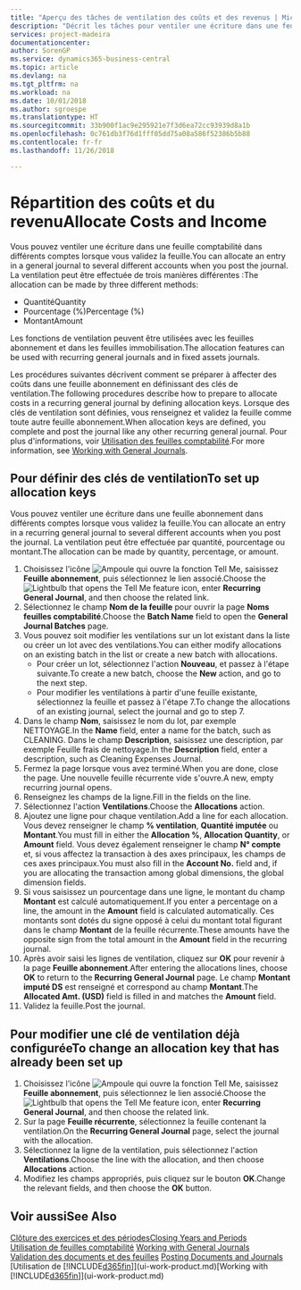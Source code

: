```yaml
---
title: "Aperçu des tâches de ventilation des coûts et des revenus | Microsoft Docs"
description: "Décrit les tâches pour ventiler une écriture dans une feuille comptabilité dans différents comptes lorsque vous validez la feuille."
services: project-madeira
documentationcenter: 
author: SorenGP
ms.service: dynamics365-business-central
ms.topic: article
ms.devlang: na
ms.tgt_pltfrm: na
ms.workload: na
ms.date: 10/01/2018
ms.author: sgroespe
ms.translationtype: HT
ms.sourcegitcommit: 33b900f1ac9e295921e7f3d6ea72cc93939d8a1b
ms.openlocfilehash: 0c761db3f76d1fff05dd75a08a586f52386b5b88
ms.contentlocale: fr-fr
ms.lasthandoff: 11/26/2018

---
```

# <a name="allocate-costs-and-income"></a><span data-ttu-id="127d9-103">Répartition des coûts et du revenu</span><span class="sxs-lookup"><span data-stu-id="127d9-103">Allocate Costs and Income</span></span>
<span data-ttu-id="127d9-104">Vous pouvez ventiler une écriture dans une feuille comptabilité dans différents comptes lorsque vous validez la feuille.</span><span class="sxs-lookup"><span data-stu-id="127d9-104">You can allocate an entry in a general journal to several different accounts when you post the journal.</span></span> <span data-ttu-id="127d9-105">La ventilation peut être effectuée de trois manières différentes :</span><span class="sxs-lookup"><span data-stu-id="127d9-105">The allocation can be made by three different methods:</span></span>

* <span data-ttu-id="127d9-106">Quantité</span><span class="sxs-lookup"><span data-stu-id="127d9-106">Quantity</span></span>
* <span data-ttu-id="127d9-107">Pourcentage (%)</span><span class="sxs-lookup"><span data-stu-id="127d9-107">Percentage (%)</span></span>
* <span data-ttu-id="127d9-108">Montant</span><span class="sxs-lookup"><span data-stu-id="127d9-108">Amount</span></span>

<span data-ttu-id="127d9-109">Les fonctions de ventilation peuvent être utilisées avec les feuilles abonnement et dans les feuilles immobilisation.</span><span class="sxs-lookup"><span data-stu-id="127d9-109">The allocation features can be used with recurring general journals and in fixed assets journals.</span></span>
<!--You can also distribute the cost or revenue of a line to an intercompany partner when you post a sales or purchase document. When you post the document, a line will be posted in your general journal, and a corresponding line will be created in the intercompany outbox.-->

<span data-ttu-id="127d9-110">Les procédures suivantes décrivent comment se préparer à affecter des coûts dans une feuille abonnement en définissant des clés de ventilation.</span><span class="sxs-lookup"><span data-stu-id="127d9-110">The following procedures describe how to prepare to allocate costs in a recurring general journal by defining allocation keys.</span></span> <span data-ttu-id="127d9-111">Lorsque des clés de ventilation sont définies, vous renseignez et validez la feuille comme toute autre feuille abonnement.</span><span class="sxs-lookup"><span data-stu-id="127d9-111">When allocation keys are defined, you complete and post the journal like any other recurring general journal.</span></span> <span data-ttu-id="127d9-112">Pour plus d'informations, voir [Utilisation des feuilles comptabilité](ui-work-general-journals.md).</span><span class="sxs-lookup"><span data-stu-id="127d9-112">For more information, see [Working with General Journals](ui-work-general-journals.md).</span></span>

## <a name="to-set-up-allocation-keys"></a><span data-ttu-id="127d9-113">Pour définir des clés de ventilation</span><span class="sxs-lookup"><span data-stu-id="127d9-113">To set up allocation keys</span></span>
<span data-ttu-id="127d9-114">Vous pouvez ventiler une écriture dans une feuille abonnement dans différents comptes lorsque vous validez la feuille.</span><span class="sxs-lookup"><span data-stu-id="127d9-114">You can allocate an entry in a recurring general journal to several different accounts when you post the journal.</span></span> <span data-ttu-id="127d9-115">La ventilation peut être effectuée par quantité, pourcentage ou montant.</span><span class="sxs-lookup"><span data-stu-id="127d9-115">The allocation can be made by quantity, percentage, or amount.</span></span>
1. <span data-ttu-id="127d9-116">Choisissez l'icône ![Ampoule qui ouvre la fonction Tell Me](media/ui-search/search_small.png "Dites-moi ce que vous voulez faire"), saisissez **Feuille abonnement**, puis sélectionnez le lien associé.</span><span class="sxs-lookup"><span data-stu-id="127d9-116">Choose the ![Lightbulb that opens the Tell Me feature](media/ui-search/search_small.png "Tell me what you want to do") icon, enter **Recurring General Journal**, and then choose the related link.</span></span>
2. <span data-ttu-id="127d9-117">Sélectionnez le champ **Nom de la feuille** pour ouvrir la page **Noms feuilles comptabilité**.</span><span class="sxs-lookup"><span data-stu-id="127d9-117">Choose the **Batch Name** field to open the **General Journal Batches** page.</span></span>
3. <span data-ttu-id="127d9-118">Vous pouvez soit modifier les ventilations sur un lot existant dans la liste ou créer un lot avec des ventilations.</span><span class="sxs-lookup"><span data-stu-id="127d9-118">You can either modify allocations on an existing batch in the list or create a new batch with allocations.</span></span>
   * <span data-ttu-id="127d9-119">Pour créer un lot, sélectionnez l'action **Nouveau**, et passez à l'étape suivante.</span><span class="sxs-lookup"><span data-stu-id="127d9-119">To create a new batch, choose the **New** action, and go to the next step.</span></span>
   * <span data-ttu-id="127d9-120">Pour modifier les ventilations à partir d'une feuille existante, sélectionnez la feuille et passez à l'étape 7.</span><span class="sxs-lookup"><span data-stu-id="127d9-120">To change the allocations of an existing journal, select the journal and go to step 7.</span></span>    
4. <span data-ttu-id="127d9-121">Dans le champ **Nom**, saisissez le nom du lot, par exemple NETTOYAGE.</span><span class="sxs-lookup"><span data-stu-id="127d9-121">In the **Name** field, enter a name for the batch, such as CLEANING.</span></span> <span data-ttu-id="127d9-122">Dans le champ **Description**, saisissez une description, par exemple Feuille frais de nettoyage.</span><span class="sxs-lookup"><span data-stu-id="127d9-122">In the **Description** field, enter a description, such as Cleaning Expenses Journal.</span></span>
5. <span data-ttu-id="127d9-123">Fermez la page lorsque vous avez terminé.</span><span class="sxs-lookup"><span data-stu-id="127d9-123">When you are done, close the page.</span></span> <span data-ttu-id="127d9-124">Une nouvelle feuille récurrente vide s'ouvre.</span><span class="sxs-lookup"><span data-stu-id="127d9-124">A new, empty recurring journal opens.</span></span>
6. <span data-ttu-id="127d9-125">Renseignez les champs de la ligne.</span><span class="sxs-lookup"><span data-stu-id="127d9-125">Fill in the fields on the line.</span></span>
7. <span data-ttu-id="127d9-126">Sélectionnez l'action **Ventilations**.</span><span class="sxs-lookup"><span data-stu-id="127d9-126">Choose the **Allocations** action.</span></span>
8. <span data-ttu-id="127d9-127">Ajoutez une ligne pour chaque ventilation.</span><span class="sxs-lookup"><span data-stu-id="127d9-127">Add a line for each allocation.</span></span> <span data-ttu-id="127d9-128">Vous devez renseigner le champ **% ventilation**, **Quantité imputée** ou **Montant**.</span><span class="sxs-lookup"><span data-stu-id="127d9-128">You must fill in either the **Allocation %**, **Allocation Quantity**, or **Amount** field.</span></span> <span data-ttu-id="127d9-129">Vous devez également renseigner le champ **N° compte** et, si vous affectez la transaction à des axes principaux, les champs de ces axes principaux.</span><span class="sxs-lookup"><span data-stu-id="127d9-129">You must also fill in the **Account No.** field and, if you are allocating the transaction among global dimensions, the global dimension fields.</span></span>
9. <span data-ttu-id="127d9-130">Si vous saisissez un pourcentage dans une ligne, le montant du champ **Montant** est calculé automatiquement.</span><span class="sxs-lookup"><span data-stu-id="127d9-130">If you enter a percentage on a line, the amount in the **Amount** field is calculated automatically.</span></span> <span data-ttu-id="127d9-131">Ces montants sont dotés du signe opposé à celui du montant total figurant dans le champ **Montant** de la feuille récurrente.</span><span class="sxs-lookup"><span data-stu-id="127d9-131">These amounts have the opposite sign from the total amount in the **Amount** field in the recurring journal.</span></span>
10. <span data-ttu-id="127d9-132">Après avoir saisi les lignes de ventilation, cliquez sur **OK** pour revenir à la page **Feuille abonnement**.</span><span class="sxs-lookup"><span data-stu-id="127d9-132">After entering the allocations lines, choose **OK** to return to the **Recurring General Journal** page.</span></span> <span data-ttu-id="127d9-133">Le champ **Montant imputé DS** est renseigné et correspond au champ **Montant**.</span><span class="sxs-lookup"><span data-stu-id="127d9-133">The **Allocated Amt. (USD)** field is filled in and matches the **Amount** field.</span></span>
11. <span data-ttu-id="127d9-134">Validez la feuille.</span><span class="sxs-lookup"><span data-stu-id="127d9-134">Post the journal.</span></span>

## <a name="to-change-an-allocation-key-that-has-already-been-set-up"></a><span data-ttu-id="127d9-135">Pour modifier une clé de ventilation déjà configurée</span><span class="sxs-lookup"><span data-stu-id="127d9-135">To change an allocation key that has already been set up</span></span>
1. <span data-ttu-id="127d9-136">Choisissez l'icône ![Ampoule qui ouvre la fonction Tell Me](media/ui-search/search_small.png "Dites-moi ce que vous voulez faire"), saisissez **Feuille abonnement**, puis sélectionnez le lien associé.</span><span class="sxs-lookup"><span data-stu-id="127d9-136">Choose the ![Lightbulb that opens the Tell Me feature](media/ui-search/search_small.png "Tell me what you want to do") icon, enter **Recurring General Journal**, and then choose the related link.</span></span>
2. <span data-ttu-id="127d9-137">Sur la page **Feuille récurrente**, sélectionnez la feuille contenant la ventilation.</span><span class="sxs-lookup"><span data-stu-id="127d9-137">On the **Recurring General Journal** page, select the journal with the allocation.</span></span>
3. <span data-ttu-id="127d9-138">Sélectionnez la ligne de la ventilation, puis sélectionnez l'action **Ventilations**.</span><span class="sxs-lookup"><span data-stu-id="127d9-138">Choose the line with the allocation, and then choose **Allocations** action.</span></span>
4. <span data-ttu-id="127d9-139">Modifiez les champs appropriés, puis cliquez sur le bouton **OK**.</span><span class="sxs-lookup"><span data-stu-id="127d9-139">Change the relevant fields, and then choose the **OK** button.</span></span>

## <a name="see-also"></a><span data-ttu-id="127d9-140">Voir aussi</span><span class="sxs-lookup"><span data-stu-id="127d9-140">See Also</span></span>
[<span data-ttu-id="127d9-141">Clôture des exercices et des périodes</span><span class="sxs-lookup"><span data-stu-id="127d9-141">Closing Years and Periods</span></span>](year-close-years-periods.md)  
<span data-ttu-id="127d9-142">[Utilisation de feuilles comptabilité](ui-work-general-journals.md)  </span><span class="sxs-lookup"><span data-stu-id="127d9-142">[Working with General Journals](ui-work-general-journals.md)  </span></span>  
<span data-ttu-id="127d9-143">[Validation des documents et des feuilles](ui-post-documents-journals.md)  </span><span class="sxs-lookup"><span data-stu-id="127d9-143">[Posting Documents and Journals](ui-post-documents-journals.md)  </span></span>  
<span data-ttu-id="127d9-144">[Utilisation de [!INCLUDE[d365fin](includes/d365fin_md.md)]](ui-work-product.md)</span><span class="sxs-lookup"><span data-stu-id="127d9-144">[Working with [!INCLUDE[d365fin](includes/d365fin_md.md)]](ui-work-product.md)</span></span>

